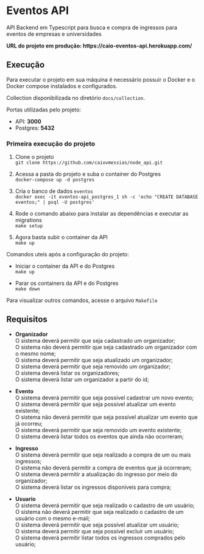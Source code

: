# Eventos API
API Backend em Typescript para busca e compra de ingressos para eventos de empresas e universidades

<p><strong>URL do projeto em produção: https://caio-eventos-api.herokuapp.com/</strong>

## Execução

Para executar o projeto em sua máquina é necessário possuir o Docker e o Docker compose instalados e configurados.

Collection disponibilizada no diretório `docs/collection`.

Portas utilizadas pelo projeto:
- API: **3000**
- Postgres: **5432**

### Primeira execução do projeto

1. Clone o projeto  
`git clone https://github.com/caiovmessias/node_api.git`

2. Acessa a pasta do projeto e suba o container do Postgres  
`docker-compose up -d postgres`

3. Cria o banco de dados `eventos`  
`docker exec -it eventos-api_postgres_1 sh -c 'echo "CREATE DATABASE eventos;" | psql -U postgres'`

4. Rode o comando abaixo para instalar as dependências e executar as migrations  
`make setup`

5. Agora basta subir o container da API  
`make up`

Comandos uteis após a configuração do projeto:

- Iniciar o container da API e do Postgres  
`make up`

- Parar os containers da API e do Postgres  
`make down`

Para visualizar outros comandos, acesse o arquivo `Makefile`  

## Requisitos
- **Organizador**  
O sistema deverá permitir que seja cadastrado um organizador;  
O sistema não deverá permitir que seja cadastrado um organizador com o mesmo nome;  
O sistema deverá permitir que seja atualizado um organizador;  
O sistema deverá permitir que seja removido um organizador;  
O sistema deverá listar os organizadores;  
O sistema deverá listar um organizador a partir do id;

- **Evento**  
O sistema deverá permitir que seja possível cadastrar um novo evento;  
O sistema deverá permitir que seja possível atualizar um evento existente;  
O sistema não deverá permitir que seja possível atualizar um evento que já ocorreu;  
O sistema deverá permitir que seja removido um evento existente;  
O sistema deverá listar todos os eventos que ainda não ocorreram;  

- **Ingresso**  
O sistema deverá permitir que seja realizado a compra de um ou mais ingressos;  
O sistema não deverá permitir a compra de eventos que já ocorreram;  
O sistema deverá permitir a atualização do ingresso por meio do organizador;  
O sistema deverá listar os ingressos disponíveis para compra;  

- **Usuario**  
O sistema deverá permitir que seja realizado o cadastro de um usuário;  
O sistema não deverá permitir que seja realizado o cadastro de um usuário com o mesmo e-mail;  
O sistema deverá permitir que seja possível atualizar um usuário;  
O sistema deverá permitir que seja possível excluir um usuário;  
O sistema deverá permitir listar todos os ingressos comprados pelo usuário;  
